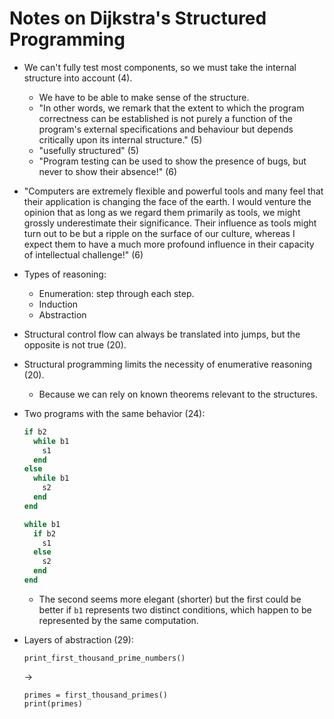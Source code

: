 # Notes on Dijkstra's Structured Programming

- We can't fully test most components, so we must take the internal structure
  into account (4).
  - We have to be able to make sense of the structure.
  - "In other words, we remark that the extent to which the program
    correctness can be established is not purely a function of the program's
    external specifications and behaviour but depends critically upon its internal
    structure." (5)
  - "usefully structured" (5)
  - "Program testing can be used to show the presence of bugs, but never to
    show their absence!" (6)
- "Computers are extremely flexible and powerful tools and many feel that their
  application is changing the face of the earth. I would venture the opinion that
  as long as we regard them primarily as tools, we might grossly underestimate
  their significance. Their influence as tools might turn out to be but a ripple
  on the surface of our culture, whereas I expect them to have a much more
  profound influence in their capacity of intellectual challenge!" (6)

- Types of reasoning:
  - Enumeration: step through each step.
  - Induction
  - Abstraction

- Structural control flow can always be translated into jumps, but the opposite
  is not true (20).
- Structural programming limits the necessity of enumerative reasoning (20).
  - Because we can rely on known theorems relevant to the structures.

- Two programs with the same behavior (24):
  ```rb
  if b2
    while b1
      s1
    end
  else
    while b1
      s2
    end
  end
  ```
  ```rb
  while b1
    if b2
      s1
    else
      s2
    end
  end
  ```
  - The second seems more elegant (shorter) but the first could be better if
    `b1` represents two distinct conditions, which happen to be represented by
    the same computation.

- Layers of abstraction (29):
  ```
  print_first_thousand_prime_numbers()
  ```
  ->
  ```
  primes = first_thousand_primes()
  print(primes)
  ```
